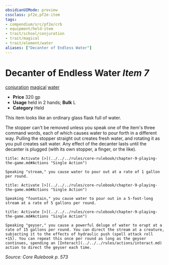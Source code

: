 ```yaml
---
obsidianUIMode: preview
cssclass: pf2e,pf2e-item
tags:
- compendium/src/pf2e/crb
- equipment/held-item
- trait/school/conjuration
- trait/magical
- trait/element/water
aliases: ["Decanter of Endless Water"]
---
```

# Decanter of Endless Water *Item 7*  
[conjuration](conjuration.md)  [magical](magical.md)  [water](water.md)  

- **Price** 320 gp
- **Usage** held in 2 hands; **Bulk** L
- **Category** Held

This item looks like an ordinary glass flask full of water.

The stopper can't be removed unless you speak one of the item's three command words, each of which causes water to pour forth in a different way. Pulling the stopper straight out creates fresh water, and rotating it as you pull creates salt water. Any effect of the decanter lasts until the decanter is plugged (with its own stopper, a finger, or the like).

```ad-embed-ability
title: Activate [>](../../../rules/core-rulebook/chapter-9-playing-the-game.md#Actions "Single Action")

Speaking "stream," you cause water to pour out at a rate of 1 gallon per round.
```

```ad-embed-ability
title: Activate [>](../../../rules/core-rulebook/chapter-9-playing-the-game.md#Actions "Single Action")

Speaking "fountain," you cause water to pour out in a 5-foot-long stream at a rate of 5 gallons per round.
```

```ad-embed-ability
title: Activate [>](../../../rules/core-rulebook/chapter-9-playing-the-game.md#Actions "Single Action")

Speaking "geyser," you cause a powerful deluge of water to erupt at a rate of 15 gallons per round. You can direct the stream at a creature, subjecting it to the effects of hydraulic push (spell attack roll +15). You can repeat this once per round as long as the geyser continues, spending an [Interact](../../../rules/actions/interact.md) action to direct the geyser each time.
```

*Source: Core Rulebook p. 573*
